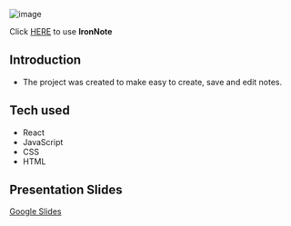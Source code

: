 ![image](https://user-images.githubusercontent.com/83282533/124975178-0875fe00-e02e-11eb-8c92-ecf20c584c55.png)

Click [HERE](https://60e74adee5c754081b1ff141--wonderful-shirley-6740f3.netlify.app/) to use **IronNote**

## Introduction

- The project was created to make easy to create, save and edit notes.

## Tech used

- React
- JavaScript
- CSS
- HTML

## Presentation Slides

[Google Slides](https://docs.google.com/presentation/d/1K8coC5Gj7vR-w9FrAqzc0j1uvVGJ4SJPHPMB6yiHeAY/edit#slide=id.gbfb48511d5_1_16790)
